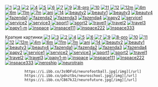 <a href="https://ibb.co/Hp8y2wn"><img src="https://i.ibb.co/1JWNny8/1.jpg" alt="1" border="0"></a>
<a href="https://ibb.co/rcnXDxv"><img src="https://i.ibb.co/KLC8T2m/3.jpg" alt="3" border="0"></a>
<a href="https://ibb.co/yBqF9yd"><img src="https://i.ibb.co/7NKtfWj/2.jpg" alt="2" border="0"></a>
<a href="https://ibb.co/DVHkPQJ"><img src="https://i.ibb.co/qy39LpS/4.jpg" alt="4" border="0"></a>
<a href="https://ibb.co/xSbwt7J"><img src="https://i.ibb.co/KjgBprF/5.jpg" alt="5" border="0"></a>
<a href="https://ibb.co/BGTgBKt"><img src="https://i.ibb.co/424jpg7/6.jpg" alt="6" border="0"></a>
<a href="https://ibb.co/1LXLLNX"><img src="https://i.ibb.co/g3W338W/7.jpg" alt="7" border="0"></a>
<a href="https://ibb.co/CWZMdFy"><img src="https://i.ibb.co/0QSFN3L/9.jpg" alt="9" border="0"></a>
<a href="https://ibb.co/7YJd4dp"><img src="https://i.ibb.co/Gxv4T4M/8-pro.jpg" alt="8-pro" border="0"></a>
<a href="https://ibb.co/kq4Yhvc"><img src="https://i.ibb.co/CVbxnD0/10.jpg" alt="10" border="0"></a>
<a href="https://ibb.co/RPYqQTF"><img src="https://i.ibb.co/GknqCQ6/11.jpg" alt="11" border="0"></a>
<a href="https://ibb.co/W292ML8"><img src="https://i.ibb.co/HHvHbjw/12.jpg" alt="12" border="0"></a>
<a href="https://ibb.co/5hFvRYv"><img src="https://i.ibb.co/pjyZLWZ/12m.jpg" alt="12m" border="0"></a>
<a href="https://ibb.co/syXyrFN"><img src="https://i.ibb.co/kQPQFhw/4m.jpg" alt="4m" border="0"></a>
<a href="https://ibb.co/TrC5dcj"><img src="https://i.ibb.co/kMdFvKb/6m.jpg" alt="6m" border="0"></a>
<a href="https://ibb.co/nwx7X57"><img src="https://i.ibb.co/HK5tckt/11m.jpg" alt="11m" border="0"></a>
<a href="https://ibb.co/D58TDq4"><img src="https://i.ibb.co/vZQRxt1/7m.jpg" alt="7m" border="0"></a>
<a href="https://ibb.co/zR3xSnw"><img src="https://i.ibb.co/2tzhjnB/ani.gif" alt="ani" border="0"></a>
<a href="https://ibb.co/4tr0yv3"><img src="https://i.ibb.co/fFwTR6L/14.jpg" alt="14" border="0"></a>
<a href="https://ibb.co/njVpMSf"><img src="https://i.ibb.co/0rW5y3Z/beauty2.jpg" alt="beauty2" border="0"></a>
<a href="https://ibb.co/7tSZ0kv"><img src="https://i.ibb.co/XxWKGYX/beauty1.jpg" alt="beauty1" border="0"></a>
<a href="https://ibb.co/j32T44M"><img src="https://i.ibb.co/DwytKKC/beauty3.jpg" alt="beauty3" border="0"></a>
<a href="https://ibb.co/q0yzP2Q"><img src="https://i.ibb.co/mvDmMPW/beauty4.jpg" alt="beauty4" border="0"></a>
<a href="https://ibb.co/4Wqt60f"><img src="https://i.ibb.co/hs69PTM/fazenda1.jpg" alt="fazenda1" border="0"></a>
<a href="https://ibb.co/xFhh3Tx"><img src="https://i.ibb.co/WVnnsJm/fazenda2.jpg" alt="fazenda2" border="0"></a>
<a href="https://ibb.co/gTdt4vn"><img src="https://i.ibb.co/3NvSRfJ/fazenda3.jpg" alt="fazenda3" border="0"></a>
<a href="https://ibb.co/cQFkTmW"><img src="https://i.ibb.co/9WTcYMx/fazenda4.jpg" alt="fazenda4" border="0"></a>
<a href="https://ibb.co/cDT0vkk"><img src="https://i.ibb.co/9sY6vcc/papy2.jpg" alt="papy2" border="0"></a>
<a href="https://ibb.co/tqHtCw2"><img src="https://i.ibb.co/CbwZ0p9/service1.jpg" alt="service1" border="0"></a>
<a href="https://ibb.co/5YftdK3"><img src="https://i.ibb.co/4s59c1L/service2.jpg" alt="service2" border="0"></a>
<a href="https://ibb.co/tpR3wZr"><img src="https://i.ibb.co/4RkJwsr/service3.jpg" alt="service3" border="0"></a>
<a href="https://ibb.co/1Q8yY1r"><img src="https://i.ibb.co/02h4pTC/sport1.jpg" alt="sport1" border="0"></a>
<a href="https://ibb.co/Gvz0wLv"><img src="https://i.ibb.co/WWm69wW/sport2.jpg" alt="sport2" border="0"></a>
<a href="https://ibb.co/Scn66Wd"><img src="https://i.ibb.co/bFB66q2/travel1.jpg" alt="travel1" border="0"></a>
<a href="https://ibb.co/5xGnGzJ"><img src="https://i.ibb.co/VpJQJhk/travel2.jpg" alt="travel2" border="0"></a>
<a href="https://ibb.co/k5vTKX6"><img src="https://i.ibb.co/34Qb1cY/travel3.jpg" alt="travel3" border="0"></a>
<a href="https://ibb.co/YQWyBQy"><img src="https://i.ibb.co/yPRYFPY/papy1-m.jpg" alt="papy1-m" border="0"></a>
<a href="https://ibb.co/zsnfsxc"><img src="https://i.ibb.co/fM10MFR/inspace.jpg" alt="inspace" border="0"></a>
<a href="https://ibb.co/Yhkwt5x"><img src="https://i.ibb.co/jDMsLCS/inspace111.jpg" alt="inspace111" border="0"></a>
<a href="https://ibb.co/cJXXZMt"><img src="https://i.ibb.co/xh88BPG/inspace222.jpg" alt="inspace222" border="0"></a>
<a href="https://ibb.co/Sv5Z4JC"><img src="https://i.ibb.co/pXbkBnF/inspace333.jpg" alt="inspace333" border="0"></a>





Краткие картинки
<a href="https://ibb.co/Hp8y2wn"><img src="https://i.ibb.co/Hp8y2wn/1.jpg" alt="1" border="0"></a> 
<a href="https://ibb.co/rcnXDxv"><img src="https://i.ibb.co/rcnXDxv/3.jpg" alt="3" border="0"></a> 
<a href="https://ibb.co/yBqF9yd"><img src="https://i.ibb.co/yBqF9yd/2.jpg" alt="2" border="0"></a> 
<a href="https://ibb.co/DVHkPQJ"><img src="https://i.ibb.co/DVHkPQJ/4.jpg" alt="4" border="0"></a> 
<a href="https://ibb.co/xSbwt7J"><img src="https://i.ibb.co/xSbwt7J/5.jpg" alt="5" border="0"></a> 
<a href="https://ibb.co/BGTgBKt"><img src="https://i.ibb.co/BGTgBKt/6.jpg" alt="6" border="0"></a> 
<a href="https://ibb.co/1LXLLNX"><img src="https://i.ibb.co/1LXLLNX/7.jpg" alt="7" border="0"></a> 
<a href="https://ibb.co/CWZMdFy"><img src="https://i.ibb.co/CWZMdFy/9.jpg" alt="9" border="0"></a> 
<a href="https://ibb.co/7YJd4dp"><img src="https://i.ibb.co/7YJd4dp/8-pro.jpg" alt="8-pro" border="0"></a> 
<a href="https://ibb.co/kq4Yhvc"><img src="https://i.ibb.co/kq4Yhvc/10.jpg" alt="10" border="0"></a> 
<a href="https://ibb.co/RPYqQTF"><img src="https://i.ibb.co/RPYqQTF/11.jpg" alt="11" border="0"></a> 
<a href="https://ibb.co/W292ML8"><img src="https://i.ibb.co/W292ML8/12.jpg" alt="12" border="0"></a> 
<a href="https://ibb.co/5hFvRYv"><img src="https://i.ibb.co/5hFvRYv/12m.jpg" alt="12m" border="0"></a> 
<a href="https://ibb.co/syXyrFN"><img src="https://i.ibb.co/syXyrFN/4m.jpg" alt="4m" border="0"></a>
 <a href="https://ibb.co/TrC5dcj"><img src="https://i.ibb.co/TrC5dcj/6m.jpg" alt="6m" border="0"></a> 
 <a href="https://ibb.co/nwx7X57"><img src="https://i.ibb.co/nwx7X57/11m.jpg" alt="11m" border="0"></a>
  <a href="https://ibb.co/D58TDq4"><img src="https://i.ibb.co/D58TDq4/7m.jpg" alt="7m" border="0"></a>
   <a href="https://ibb.co/zR3xSnw"><img src="https://i.ibb.co/zR3xSnw/ani.gif" alt="ani" border="0"></a>
    <a href="https://ibb.co/4tr0yv3"><img src="https://i.ibb.co/4tr0yv3/14.jpg" alt="14" border="0"></a> 
    <a href="https://ibb.co/njVpMSf"><img src="https://i.ibb.co/njVpMSf/beauty2.jpg" alt="beauty2" border="0"></a> 
    <a href="https://ibb.co/7tSZ0kv"><img src="https://i.ibb.co/7tSZ0kv/beauty1.jpg" alt="beauty1" border="0"></a> 
    <a href="https://ibb.co/j32T44M"><img src="https://i.ibb.co/j32T44M/beauty3.jpg" alt="beauty3" border="0"></a> 
    <a href="https://ibb.co/q0yzP2Q"><img src="https://i.ibb.co/q0yzP2Q/beauty4.jpg" alt="beauty4" border="0"></a>
     <a href="https://ibb.co/4Wqt60f"><img src="https://i.ibb.co/4Wqt60f/fazenda1.jpg" alt="fazenda1" border="0"></a> 
     <a href="https://ibb.co/xFhh3Tx"><img src="https://i.ibb.co/xFhh3Tx/fazenda2.jpg" alt="fazenda2" border="0"></a> 
     <a href="https://ibb.co/gTdt4vn"><img src="https://i.ibb.co/gTdt4vn/fazenda3.jpg" alt="fazenda3" border="0"></a>
      <a href="https://ibb.co/cQFkTmW"><img src="https://i.ibb.co/cQFkTmW/fazenda4.jpg" alt="fazenda4" border="0"></a> 
      <a href="https://ibb.co/cDT0vkk"><img src="https://i.ibb.co/cDT0vkk/papy2.jpg" alt="papy2" border="0"></a>
       <a href="https://ibb.co/tqHtCw2"><img src="https://i.ibb.co/tqHtCw2/service1.jpg" alt="service1" border="0"></a> 
       <a href="https://ibb.co/5YftdK3"><img src="https://i.ibb.co/5YftdK3/service2.jpg" alt="service2" border="0"></a> 
       <a href="https://ibb.co/tpR3wZr"><img src="https://i.ibb.co/tpR3wZr/service3.jpg" alt="service3" border="0"></a> 
       <a href="https://ibb.co/1Q8yY1r"><img src="https://i.ibb.co/1Q8yY1r/sport1.jpg" alt="sport1" border="0"></a> 
       <a href="https://ibb.co/Gvz0wLv"><img src="https://i.ibb.co/Gvz0wLv/sport2.jpg" alt="sport2" border="0"></a>
        <a href="https://ibb.co/Scn66Wd"><img src="https://i.ibb.co/Scn66Wd/travel1.jpg" alt="travel1" border="0"></a> 
        <a href="https://ibb.co/5xGnGzJ"><img src="https://i.ibb.co/5xGnGzJ/travel2.jpg" alt="travel2" border="0"></a>
         <a href="https://ibb.co/k5vTKX6"><img src="https://i.ibb.co/k5vTKX6/travel3.jpg" alt="travel3" border="0"></a>
          <a href="https://ibb.co/YQWyBQy"><img src="https://i.ibb.co/YQWyBQy/papy1-m.jpg" alt="papy1-m" border="0"></a>
           <a href="https://ibb.co/zsnfsxc"><img src="https://i.ibb.co/zsnfsxc/inspace.jpg" alt="inspace" border="0"></a>
            <a href="https://ibb.co/Yhkwt5x"><img src="https://i.ibb.co/Yhkwt5x/inspace111.jpg" alt="inspace111" border="0"></a> 
            <a href="https://ibb.co/cJXXZMt"><img src="https://i.ibb.co/cJXXZMt/inspace222.jpg" alt="inspace222" border="0"></a>
             <a href="https://ibb.co/Sv5Z4JC"><img src="https://i.ibb.co/Sv5Z4JC/inspace333.jpg" alt="inspace333" border="0"></a> 
             <a href="https://ibb.co/dtSn3Ff"><img src="https://i.ibb.co/dtSn3Ff/neroship.jpg" alt="neroship" border="0"></a> 
             <a href="https://ibb.co/kD5F1fd"><img src="https://i.ibb.co/kD5F1fd/neurotrain.jpg" alt="neurotrain" border="0"></a>



             https://i.ibb.co/3s9DFsG/neurofootball.jpg[/img][/url] 
             https://i.ibb.co/pdnztbs/neuroschool.jpg[/img][/url] 
             https://i.ibb.co/C867kJ2/neurofuture.jpg[/img][/url]


















